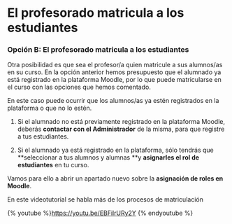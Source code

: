 
# El profesorado matricula a los estudiantes

### Opción B: El profesorado matricula a los estudiantes 

Otra posibilidad es que sea el profesor/a quien matricule a sus alumnos/as en su curso. En la opción anterior hemos presupuesto que el alumnado ya está registrado en la plataforma Moodle, por lo que puede matricularse en el curso con las opciones que hemos comentado.

En este caso puede ocurrir que los alumnos/as ya estén registrados en la plataforma o que no lo estén.

1. Si el alumnado no está previamente registrado en la plataforma Moodle, deberás **contactar con el Administrador** de la misma, para que registre a tus estudiantes.

1. Si el alumnado ya está registrado en la plataforma, sólo tendrás que **seleccionar a tus alumnos y alumnas **y **asignarles el rol de estudiantes** en tu curso.

Vamos para ello a abrir un apartado nuevo sobre la **asignación de roles en Moodle**.

En este videotutorial se habla más de los procesos de matriculación

{% youtube %}https://youtu.be/EBFilrURy2Y {% endyoutube %}
